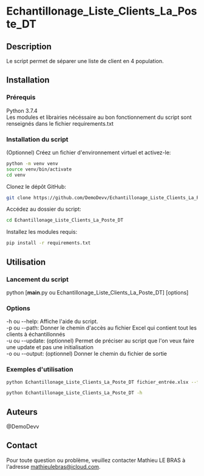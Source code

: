 # Echantillonage_Liste_Clients_La_Poste_DT

## Description

Le script permet de séparer une liste de client en 4 population.

## Installation

### Prérequis

Python 3.7.4  
Les modules et librairies nécéssaire au bon fonctionnement du script sont renseignés dans le fichier requirements.txt  

### Installation du script

(Optionnel) Créez un fichier d'environnement virtuel et activez-le:
```bash
python -m venv venv  
source venv/bin/activate  
cd venv
```  

Clonez le dépôt GitHub:  
```bash
git clone https://github.com/DemoDevv/Echantillonage_Liste_Clients_La_Poste_DT.git
```
Accédez au dossier du script:  
```bash
cd Echantillonage_Liste_Clients_La_Poste_DT
```
Installez les modules requis:  
```bash
pip install -r requirements.txt
```

## Utilisation

### Lancement du script

python [__main__.py ou Echantillonage_Liste_Clients_La_Poste_DT] [options]  
### Options

-h ou --help: Affiche l'aide du script.  
-p ou --path: Donner le chemin d'accès au fichier Excel qui contient tout les clients à échantillonnés  
-u ou --update: (optionnel) Permet de préciser au script que l'on veux faire une update et pas une initialisation  
-o ou --output: (optionnel) Donner le chemin du fichier de sortie  
### Exemples d'utilisation

```bash
python Echantillonage_Liste_Clients_La_Poste_DT fichier_entrée.xlsx --fusion 8 --output C:/Documents
```
```bash
python Echantillonage_Liste_Clients_La_Poste_DT -h
```

## Auteurs

@DemoDevv  

## Contact

Pour toute question ou problème, veuillez contacter Mathieu LE BRAS à l'adresse mathieulebras@icloud.com.
